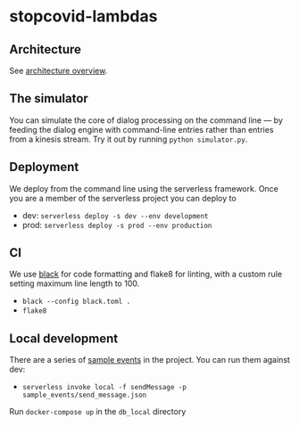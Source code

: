 # stopcovid-lambdas

## Architecture

See [architecture overview](docs/README.md).

## The simulator

You can simulate the core of dialog processing on the command line — by feeding the dialog engine with command-line entries rather than entries from a kinesis stream. Try it out by running `python simulator.py`.

## Deployment
We deploy from the command line using the serverless framework. Once you are a member of the serverless project you can deploy to  

- dev: `serverless deploy -s dev --env development`
- prod: `serverless deploy -s prod --env production`

## CI
We use [black](https://black.readthedocs.io/en/stable/) for code formatting and flake8 for linting, with a custom rule setting maximum line length to 100.
- `black --config black.toml .`
- `flake8`



## Local development
There are a series of [sample events](sample_events/) in the project. You can run them against dev:
- `serverless invoke local -f sendMessage -p sample_events/send_message.json`

Run `docker-compose up` in the `db_local` directory